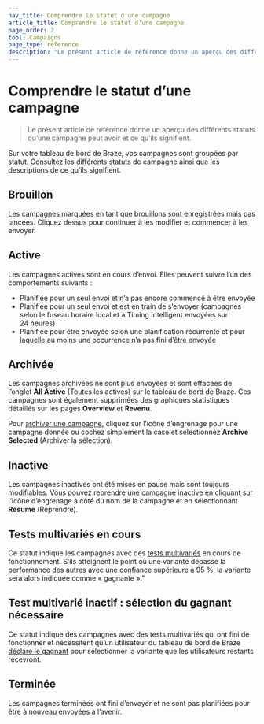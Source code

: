 ```yaml
---
nav_title: Comprendre le statut d’une campagne
article_title: Comprendre le statut d’une campagne
page_order: 2
tool: Campaigns
page_type: reference
description: "Le présent article de référence donne un aperçu des différents statuts qu’une campagne peut avoir et ce qu’ils signifient."
---
```


# Comprendre le statut d’une campagne

> Le présent article de référence donne un aperçu des différents statuts qu’une campagne peut avoir et ce qu’ils signifient.

Sur votre tableau de bord de Braze, vos campagnes sont groupées par statut. Consultez les différents statuts de campagne ainsi que les descriptions de ce qu’ils signifient.

## Brouillon
Les campagnes marquées en tant que brouillons sont enregistrées mais pas lancées. Cliquez dessus pour continuer à les modifier et commencer à les envoyer.

## Active
Les campagnes actives sont en cours d’envoi. Elles peuvent suivre l’un des comportements suivants :
- Planifiée pour un seul envoi et n’a pas encore commencé à être envoyée
- Planifiée pour un seul envoi et est en train de s’envoyer (campagnes selon le fuseau horaire local et à Timing Intelligent envoyées sur 24 heures)
- Planifiée pour être envoyée selon une planification récurrente et pour laquelle au moins une occurrence n’a pas fini d’être envoyée

## Archivée
Les campagnes archivées ne sont plus envoyées et sont effacées de l’onglet **All Active** (Toutes les actives) sur le tableau de bord de Braze. Ces campagnes sont également supprimées des graphiques statistiques détaillés sur les pages **Overview** et **Revenu**.

Pour [archiver une campagne][2], cliquez sur l’icône d’engrenage pour une campagne donnée ou cochez simplement la case et sélectionnez **Archive Selected** (Archiver la sélection).

## Inactive
Les campagnes inactives ont été mises en pause mais sont toujours modifiables. Vous pouvez reprendre une campagne inactive en cliquant sur l’icône d’engrenage à côté du nom de la campagne et en sélectionnant **Resume** (Reprendre).

## Tests multivariés en cours
Ce statut indique les campagnes avec des [tests multivariés][1] en cours de fonctionnement. S’ils atteignent le point où une variante dépasse la performance des autres avec une confiance supérieure à 95 %, la variante sera alors indiquée comme « gagnante »."

## Test multivarié inactif : sélection du gagnant nécessaire
Ce statut indique des campagnes avec des tests multivariés qui ont fini de fonctionner et nécessitent qu’un utilisateur du tableau de bord de Braze [déclare le gagnant][3] pour sélectionner la variante que les utilisateurs restants recevront.

## Terminée
Les campagnes terminées ont fini d’envoyer et ne sont pas planifiées pour être à nouveau envoyées à l’avenir.


[1]: {{site.baseurl}}/user_guide/engagement_tools/campaigns/testing_and_more/multivariate_testing/#multivariate-testing
[2]: {{site.baseurl}}/user_guide/engagement_tools/campaigns/scheduling_and_organizing/archiving_campaigns/#archiving-campaigns
[3]: {{site.baseurl}}/user_guide/engagement_tools/testing/multivariant_testing/#step-5-pick-the-action-that-determines-the-winner
